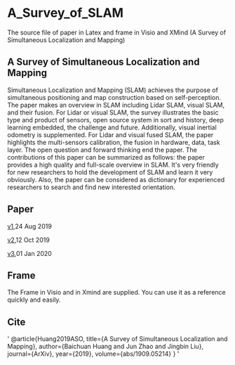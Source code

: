 # A_Survey_of_SLAM
The source file of paper in Latex and frame in Visio and XMind (A Survey of Simultaneous Localization and Mapping)

## A Survey of Simultaneous Localization and Mapping
Simultaneous Localization and Mapping (SLAM) achieves the purpose of simultaneous positioning and map construction based on self-perception. The paper makes an overview in SLAM including Lidar SLAM, visual SLAM, and their fusion. For Lidar or visual SLAM, the survey illustrates the basic type and product of sensors, open source system in sort and history, deep learning embedded, the challenge and future. Additionally, visual inertial odometry is supplemented. For Lidar and visual fused SLAM, the paper highlights the multi-sensors calibration, the fusion in hardware, data, task layer. The open question and forward thinking end the paper. The contributions of this paper can be summarized as follows: the paper provides a high quality and full-scale overview in SLAM. It's very friendly for new researchers to hold the development of SLAM and learn it very obviously. Also, the paper can be considered as dictionary for experienced researchers to search and find new interested orientation.
## Paper
[v1](https://arxiv.org/abs/1909.05214v1),24 Aug 2019

[v2](https://arxiv.org/abs/1909.05214v2),12 Oct 2019

[v3](),01 Jan 2020

## Frame
The Frame in Visio and in Xmind are supplied. You can use it as a reference quickly and easily.

## Cite
'
@article{Huang2019ASO,
  title={A Survey of Simultaneous Localization and Mapping},
  author={Baichuan Huang and Jun Zhao and Jingbin Liu},
  journal={ArXiv},
  year={2019},
  volume={abs/1909.05214}
}
'
